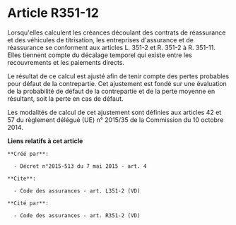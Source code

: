# Article R351-12

Lorsqu'elles calculent les créances découlant des contrats de réassurance et des véhicules de titrisation, les entreprises
d'assurance et de réassurance se conforment aux articles L. 351-2 et R. 351-2 à R. 351-11. Elles tiennent compte du décalage
temporel qui existe entre les recouvrements et les paiements directs. 

Le résultat de ce calcul est ajusté afin de tenir compte des pertes probables pour défaut de la contrepartie. Cet ajustement
est fondé sur une évaluation de la probabilité de défaut de la contrepartie et de la perte moyenne en résultant, soit la
perte en cas de défaut. 

Les modalités de calcul de cet ajustement sont définies aux articles 42 et 57 du règlement délégué (UE) n° 2015/35 de la
Commission du 10 octobre 2014.

**Liens relatifs à cet article**

	**Créé par**:

	  - Décret n°2015-513 du 7 mai 2015 - art. 4

	**Cite**:

	  - Code des assurances - art. L351-2 (VD)

	**Cité par**:

	  - Code des assurances - art. R351-2 (VD)
